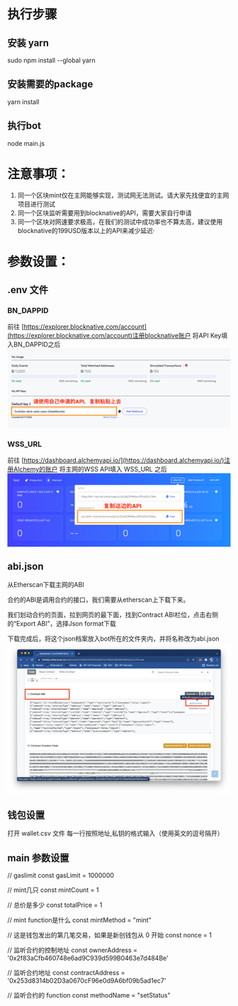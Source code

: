 # 执行步骤
## 安装 yarn
sudo npm install --global yarn
## 安装需要的package
yarn install
## 执行bot
node main.js

# 注意事项：
1. 同一个区块mint仅在主网能够实现，测试网无法测试。请大家先找便宜的主网项目进行测试
2. 同一个区块监听需要用到blocknative的API，需要大家自行申请
3. 同一个区块对网速要求极高，在我们的测试中成功率也不算太高，建议使用blocknative的199USD版本以上的API来减少延迟·

# 参数设置：

## .env 文件

### BN_DAPPID
前往 [https://explorer.blocknative.com/account](https://explorer.blocknative.com/account)注册blocknative账户
将API Key填入BN_DAPPID之后
![alt text](./blocknative.png)
### WSS_URL
前往 [https://dashboard.alchemyapi.io/](https://dashboard.alchemyapi.io/)注册Alchemy的账户
将主网的WSS API填入 WSS_URL 之后
![alt text](./alchemy.png)

## abi.json
从Etherscan下载主网的ABI

合约的ABI是调用合约的接口，我们需要从etherscan上下载下来。

我们划动合约的页面，拉到网页的最下面，找到Contract ABI栏位，点击右侧的“Export ABI”，选择Json format下载

下载完成后，将这个json档案放入bot所在的文件夹内，并将名称改为abi.json
![alt text](./abi.png)

## 钱包设置
打开 wallet.csv 文件
每一行按照地址,私钥的格式输入（使用英文的逗号隔开）

## main 参数设置

// gaslimit
const gasLimit = 1000000

// mint几只
const mintCount = 1

// 总价是多少
const totalPrice = 1

// mint function是什么
const mintMethod = "mint"

// 这是钱包发出的第几笔交易，如果是新创钱包从 0 开始
const nonce = 1

// 监听合约的控制地址
const ownerAddress = '0x2f83aCfb460748e6ad9C939d599B0463e7d484Be'

// 监听合约地址
const contractAddress = '0x253d8314b02D3a0670cF96e0d9A6bf09b5ad1ec7'

// 监听合约的 function
const methodName = "setStatus"
